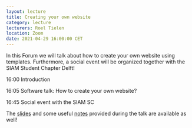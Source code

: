 ```yaml
---
layout: lecture
title: Creating your own website
category: lecture
lecturers: Roel Tielen
location: Zoom
date: 2021-04-29 16:00:00 CET
---
```


In this Forum we will talk about how to create your own website using templates. Furthermore, a social event will be organized together with the SIAM Student Chapter Delft!


16:00 Introduction

16:05 Software talk: How to create your own website?

16:45 Social event with the SIAM SC

The [slides](/../presentations/website.pdf) and some useful [notes](/../presentations/websitenotes.pdf) provided during the talk are available as well! 